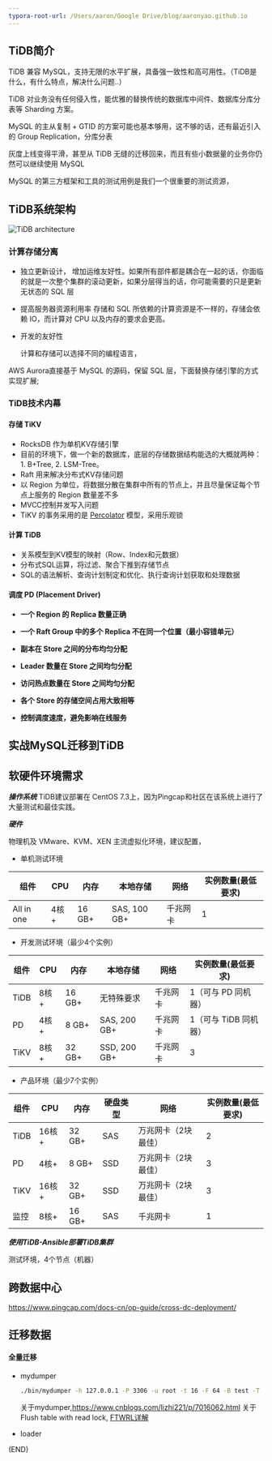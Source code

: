 ```yaml
---
typora-root-url: /Users/aaron/Google Drive/blog/aaronyao.github.io
---
```

## TiDB简介

TiDB 兼容 MySQL，支持无限的水平扩展，具备强一致性和高可用性。（TiDB是什么，有什么特点，解决什么问题..）

TiDB 对业务没有任何侵入性，能优雅的替换传统的数据库中间件、数据库分库分表等 Sharding 方案。

MySQL 的主从复制 + GTID 的方案可能也基本够用，这不够的话，还有最近引入的 Group Replication，分库分表

灰度上线变得平滑，甚至从 TiDB 无缝的迁移回来，而且有些小数据量的业务你仍然可以继续使用 MySQL

MySQL 的第三方框架和工具的测试用例是我们一个很重要的测试资源，

## TiDB系统架构

![TiDB architecture](/introduce-tidb-architecture.png)

### 计算存储分离

- 独立更新设计，
  增加运维友好性。如果所有部件都是耦合在一起的话，你面临的就是一次整个集群的滚动更新，如果分层得当的话，你可能需要的只是更新无状态的 SQL 层

- 提高服务器资源利用率
  存储和 SQL 所依赖的计算资源是不一样的，存储会依赖 IO，而计算对 CPU 以及内存的要求会更高。

- 开发的友好性

  计算和存储可以选择不同的编程语言，

AWS Aurora直接基于 MySQL 的源码，保留 SQL 层，下面替换存储引擎的方式实现扩展;

### TiDB技术内幕

#### 存储 TiKV

- RocksDB 作为单机KV存储引擎
- 目前的环境下，做一个新的数据库，底层的存储数据结构能选的大概就两种：1. B+Tree, 2. LSM-Tree。
- Raft 用来解决分布式KV存储问题
- 以 Region 为单位，将数据分散在集群中所有的节点上，并且尽量保证每个节点上服务的 Region 数量差不多
- MVCC控制并发写入问题
- TiKV 的事务采用的是 [Percolator](https://www.usenix.org/legacy/event/osdi10/tech/full_papers/Peng.pdf) 模型，采用乐观锁

#### 计算 TiDB

- 关系模型到KV模型的映射（Row、Index和元数据）
- 分布式SQL运算，将过滤、聚合下推到存储节点
- SQL的语法解析、查询计划制定和优化、执行查询计划获取和处理数据

#### 调度 PD (Placement Driver)

- **一个 Region 的 Replica 数量正确**

- **一个 Raft Group 中的多个 Replica 不在同一个位置（最小容错单元）**

- **副本在 Store 之间的分布均匀分配**

- **Leader 数量在 Store 之间均匀分配**

- **访问热点数量在 Store 之间均匀分配**

- **各个 Store 的存储空间占用大致相等**

- **控制调度速度，避免影响在线服务**




## 实战MySQL迁移到TiDB





## 软硬件环境需求

***操作系统***
TiDB建议部署在 CentOS 7.3上，因为Pingcap和社区在该系统上进行了大量测试和最佳实践。

***硬件***

物理机及 VMware、KVM、XEN 主流虚拟化环境，建议配置，

- 单机测试环境

| **组件**   | **CPU** | **内存** | **本地存储** | **网络** | **实例数量(最低要求)** |
| ---------- | ------- | -------- | ------------ | -------- | ---------------------- |
| All in one | 4核+    | 16 GB+   | SAS, 100 GB+ | 千兆网卡 | 1                      |

- 开发测试环境（最少4个实例）

| **组件** | **CPU** | **内存** | **本地存储** | **网络** | **实例数量(最低要求)** |
| -------- | ------- | -------- | ------------ | -------- | ---------------------- |
| TiDB     | 8核+    | 16 GB+   | 无特殊要求   | 千兆网卡 | 1（可与 PD 同机器）    |
| PD       | 4核+    | 8 GB+    | SAS, 200 GB+ | 千兆网卡 | 1（可与 TiDB 同机器）  |
| TiKV     | 8核+    | 32 GB+   | SSD, 200 GB+ | 千兆网卡 | 3                      |

- 产品环境（最少7个实例）

| **组件** | **CPU** | **内存** | **硬盘类型** | **网络**            | **实例数量(最低要求)** |
| -------- | ------- | -------- | ------------ | ------------------- | ---------------------- |
| TiDB     | 16核+   | 32 GB+   | SAS          | 万兆网卡（2块最佳） | 2                      |
| PD       | 4核+    | 8 GB+    | SSD          | 万兆网卡（2块最佳） | 3                      |
| TiKV     | 16核+   | 32 GB+   | SSD          | 万兆网卡（2块最佳） | 3                      |
| 监控     | 8核+    | 16 GB+   | SAS          | 千兆网卡            | 1                      |





***使用TiDB-Ansible部署TiDB集群***

测试环境，4个节点（机器）

## 跨数据中心

https://www.pingcap.com/docs-cn/op-guide/cross-dc-deployment/



## 迁移数据

#### 全量迁移

- mydumper

  ```bash
  ./bin/mydumper -h 127.0.0.1 -P 3306 -u root -t 16 -F 64 -B test -T t1,t2 --skip-tz-utc -o ./var/test
  ```
  关于mydumper,https://www.cnblogs.com/lizhi221/p/7016062.html
  关于Flush table with read lock,   [FTWRL详解](https://www.cnblogs.com/cchust/p/4603599.html)

- loader

(END)



[1]:https://juejin.im/post/5b29f43ee51d4558b10a80db	"关于TiDB架构的一些思考"
[2]:https://github.com/NaturalHistoryMuseum/scratchpads2/wiki/Install-Docker-and-Docker-Compose-(Centos-7) "Install docker & docker-compose"
[3]:https://tech.meituan.com/2018/11/22/mysql-pingcap-practice.html "实战MySQL迁移TiDB"




